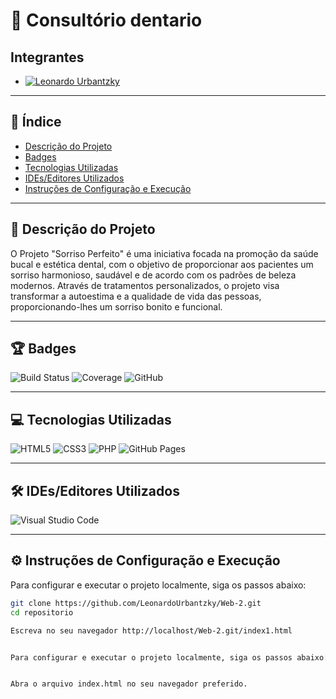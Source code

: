 # 🦷 Consultório dentario

##  Integrantes


- [![Leonardo Urbantzky](https://github.com/LeonardoUrbantzky.png?size=80)](https://github.com/LeonardoUrbantzky)


---

## 📑 Índice

- [Descrição do Projeto](#descrição-do-projeto)
- [Badges](#badges)
- [Tecnologias Utilizadas](#tecnologias-utilizadas)
- [IDEs/Editores Utilizados](#ideseditores-utilizados)
- [Instruções de Configuração e Execução](#instruções-de-configuração-e-execução)

---

## 📖 Descrição do Projeto

O Projeto "Sorriso Perfeito" é uma iniciativa focada na promoção da saúde bucal e estética dental, com o objetivo de proporcionar aos pacientes um sorriso harmonioso, saudável e de acordo com os padrões de beleza modernos. Através de tratamentos personalizados, o projeto visa transformar a autoestima e a qualidade de vida das pessoas, proporcionando-lhes um sorriso bonito e funcional.

---

## 🏆 Badges

![Build Status](https://img.shields.io/badge/build-passing-brightgreen)
![Coverage](https://img.shields.io/badge/coverage-100%25-brightgreen)
![GitHub](https://img.shields.io/github/license/usuario/repositorio)

---

## 💻 Tecnologias Utilizadas

![HTML5](https://img.shields.io/badge/html5-%23E34F26.svg?style=for-the-badge&logo=html5&logoColor=white)
![CSS3](https://img.shields.io/badge/css3-%231572B6.svg?style=for-the-badge&logo=css3&logoColor=white)
![PHP](https://img.shields.io/badge/php-777BB4?style=for-the-badge&logo=php&logoColor=white)
![GitHub Pages](https://img.shields.io/badge/github%20pages-121013?style=for-the-badge&logo=github&logoColor=white)

---

## 🛠️ IDEs/Editores Utilizados

![Visual Studio Code](https://img.shields.io/badge/Visual%20Studio%20Code-0078d7.svg?style=for-the-badge&logo=visual-studio-code&logoColor=white)

---

## ⚙️ Instruções de Configuração e Execução

Para configurar e executar o projeto localmente, siga os passos abaixo:

```bash
git clone https://github.com/LeonardoUrbantzky/Web-2.git
cd repositorio

Escreva no seu navegador http://localhost/Web-2.git/index1.html


Para configurar e executar o projeto localmente, siga os passos abaixo:


Abra o arquivo index.html no seu navegador preferido.

